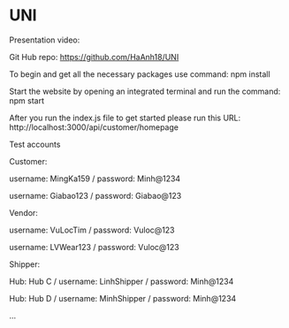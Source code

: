 # UNI



Presentation video: 

Git Hub repo: https://github.com/HaAnh18/UNI


To begin and get all the necessary packages use command: npm install

Start the website by opening an integrated terminal and run the command: npm start

After you run the index.js file to get started please run this URL:
http://localhost:3000/api/customer/homepage


Test accounts

Customer:

username: MingKa159 / password: Minh@1234

username: Giabao123 / password: Giabao@123

Vendor:

username: VuLocTim / password: Vuloc@123

username: LVWear123 / password: Vuloc@123

Shipper:

Hub: Hub C / username: LinhShipper / password: Minh@1234

Hub: Hub D / username: MinhShipper / password: Minh@1234

...
